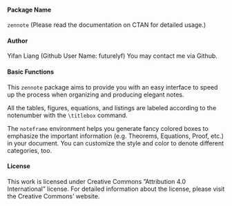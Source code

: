 #### Package Name

`zennote` (Please read the documentation on CTAN for detailed usage.)



#### Author

Yifan Liang (Github User Name: futurelyf)
You may contact me via Github.



#### Basic Functions

This `zennote` package aims to provide you with an easy interface to speed up the process when organizing and producing elegant notes.

All the tables, figures, equations, and listings are labeled according to the notenumber with the `\titlebox` command.

The `noteframe` environment helps you generate fancy colored boxes to emphasize the important information (e.g. Theorems, Equations, Proof, etc.) in your document. You can customize the style and color to denote different categories, too.



#### License

This work is licensed under Creative Commons ”Attribution 4.0 International” license.
For detailed information about the license, please visit the Creative Commons’ website.